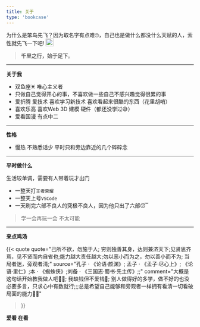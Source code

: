 ```yaml
---
title: 关于
type: 'bookcase'
---
```


<p>
为什么是笨鸟先飞？因为取名字有点难🙄，自己也是做什么都没什么天赋的人，索性就先飞一下吧!

<img src="/blog/icons/bird-dark.svg" alt="bird icon" style="display: inline-block; width: 1.5em; height: 1.5em; vertical-align: text-bottom;">

</p>

> **千里之行，始于足下**。

---

**关于我**
- 双鱼座♓ 唯心主义者
- 只做自己觉得开心的事，不喜欢做一些自己不感兴趣觉得很累的事
- 爱折腾 爱技术 喜欢学习新技术 喜欢看起来很酷的东西（花里胡哨）
- 喜欢乐高 喜欢Web 3D 建模 硬件（都还没学过😅）
- 爱看国漫 有点中二

---

**性格**
- 慢热 不熟悉话少 平时只和旁边靠近的几个碎碎念

---

**平时做什么**

生活较单调，需要有人带着玩才出门
- 一整天打`王者荣耀`
- 一整天上号`VSCode`
- 一天刷完六部不良人的究极不良人，因为他只出了六部😴

> 学一会再玩一会 不太可能

---

**来点鸡汤**

{{< quote
    quote="己所不欲，勿施于人; 穷则独善其身，达则兼济天下;见贤思齐焉，见不贤而内自省也;能力越大责任越大;勿以恶小而为之，勿以善小而不为; 当局者迷，旁观者清;"
    source="孔子 · 《论语·颜渊》; 孟子 · 《孟子·尽心上》; 《论语·里仁》;本 · 《蜘蛛侠》;刘备 · 《三国志·蜀书·先主传》;;"
    comment="大概是这句话开始教我做人吧👨‍🏫; 我缺钱但不爱钱💸; 别人做得好的多学，做不好的也没必要多言，只求心中有数就行;;;总是希望自己能够和旁观者一样拥有看清一切看破局面的能力🕵️‍♂️"
>}}

**爱看 在看**
